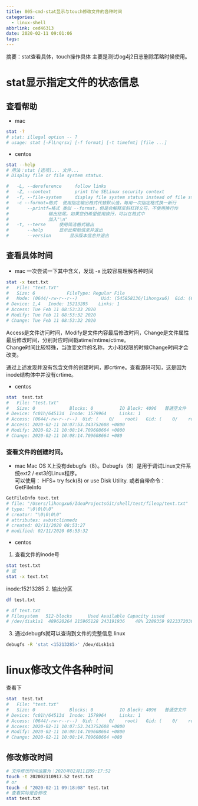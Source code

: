 ```yaml
---
title: 005-cmd-stat显示与touch修改文件的各种时间
categories:
  - linux-shell
abbrlink: ced46313
date: 2020-02-11 09:01:06
tags:
---
```


摘要：stat查看具体，touch操作具体
主要是测试log4j2日志删除策略时候使用。
<!-- more -->

# stat显示指定文件的状态信息

## 查看帮助
- mac
``` bash
stat -?
# stat: illegal option -- ?
# usage: stat [-FlLnqrsx] [-f format] [-t timefmt] [file ...]
```
- centos
``` BASH
stat --help
# 用法：stat [选项]... 文件...
# Display file or file system status.

#   -L, --dereference     follow links
#   -Z, --context         print the SELinux security context 
#   -f, --file-system     display file system status instead of file status
#   -c --format=格式	使用指定输出格式代替默认值，每用一次指定格式换一新行
#       --printf=格式	类似 --format，但是会解释反斜杠转义符，不使用换行作
# 				输出结尾。如果您仍希望使用换行，可以在格式中
# 				加入"\n"
#   -t, --terse		使用简洁格式输出
#       --help		显示此帮助信息并退出
#       --version		显示版本信息并退出
```

## 查看具体时间
- mac
一次尝试一下其中含义，发现 -x 比较容易理解各种时间

``` BASH
stat -x text.txt
#   File: "text.txt"
#   Size: 6            FileType: Regular File
#   Mode: (0644/-rw-r--r--)         Uid: (545858136/lihongxu6)  Gid: (699739227/(699739227))
# Device: 1,4   Inode: 15213285    Links: 1
# Access: Tue Feb 11 08:53:33 2020
# Modify: Tue Feb 11 08:53:32 2020
# Change: Tue Feb 11 08:53:32 2020
```

Access是文件访问时间，Modify是文件内容最后修改时间，Change是文件属性最后修改时间，分别对应时间戳atime/mtime/ctime。  
Change时间比较特殊，当改变文件的名称，大小和权限的时候Change时间才会改变。

通过上述发现并没有包含文件的创建时间，即crtime。查看源码可知，这是因为inode结构体中并没有crtime。

- centos
``` BASH
stat  test.txt 
#   File: "test.txt"
#   Size: 0         	Blocks: 0          IO Block: 4096   普通空文件
# Device: fc01h/64513d	Inode: 1579964     Links: 1
# Access: (0644/-rw-r--r--)  Uid: (    0/    root)   Gid: (    0/    root)
# Access: 2020-02-11 10:07:53.343752608 +0800
# Modify: 2020-02-11 10:08:14.709608664 +0800
# Change: 2020-02-11 10:08:14.709608664 +080
```

### 查看文件的创建时间。
- mac
Mac OS X上没有debugfs（8）。Debugfs（8）是用于调试Linux文件系统ext2 / ext3的Linux程序。  
可以使用： HFS+ try fsck(8) or use Disk Utility. 或者自带命令： GetFileInfo
``` BASH
GetFileInfo text.txt 
# file: "/Users/lihongxu6/IdeaProjectsGit/shell/test/fileop/text.txt"
# type: "\0\0\0\0"
# creator: "\0\0\0\0"
# attributes: avbstclinmedz
# created: 02/11/2020 08:53:27
# modified: 02/11/2020 08:53:32
```

- centos
1. 查看文件的inode号
``` BASH
stat test.txt
# 或
stat -x text.txt
```
inode:15213285
2. 输出分区
``` BASH
df test.txt
```
``` BASH
# df text.txt                         
# Filesystem   512-blocks      Used Available Capacity iused               ifree %iused  Mounted on
# /dev/disk1s1  489620264 215965128 243191936    48% 2289359 9223372036852486448    0%   /
```

3. 通过debugfs就可以查询到文件的完整信息
linux
``` BASH
debugfs -R 'stat <15213285>' /dev/disk1s1
```

# linux修改文件各种时间
查看下
``` BASH
stat  test.txt 
#   File: "test.txt"
#   Size: 0         	Blocks: 0          IO Block: 4096   普通空文件
# Device: fc01h/64513d	Inode: 1579964     Links: 1
# Access: (0644/-rw-r--r--)  Uid: (    0/    root)   Gid: (    0/    root)
# Access: 2020-02-11 10:07:53.343752608 +0800
# Modify: 2020-02-11 10:08:14.709608664 +0800
# Change: 2020-02-11 10:08:14.709608664 +080
```

## 修改修改时间
``` BASH
# 文件修改时间设置为：2020年02月11日09:17:52
touch -t 202002110917.52 test.txt
# or
touch -d "2020-02-11 09:18:08" test.txt
# 查看实际是否修改
stat test.txt
```

